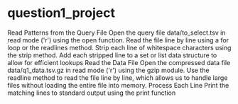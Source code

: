 # question1_project
Read Patterns from the Query File 
  Open the query file data/to_select.tsv in read mode ('r') using the open function.
  Read the file line by line using a for loop or the readlines method. 
  Strip each line of whitespace characters using the strip method.
  Add each stripped line to a set or list data structure to allow for efficient lookups
Read the Data File
  Open the compressed data file data/q1_data.tsv.gz in read mode ('r') using the gzip module.
  Use the readline method to read the file line by line, which allows us to handle large files without loading the entire file into memory.
 Process Each Line 
 Print the matching lines to standard output using the print function
